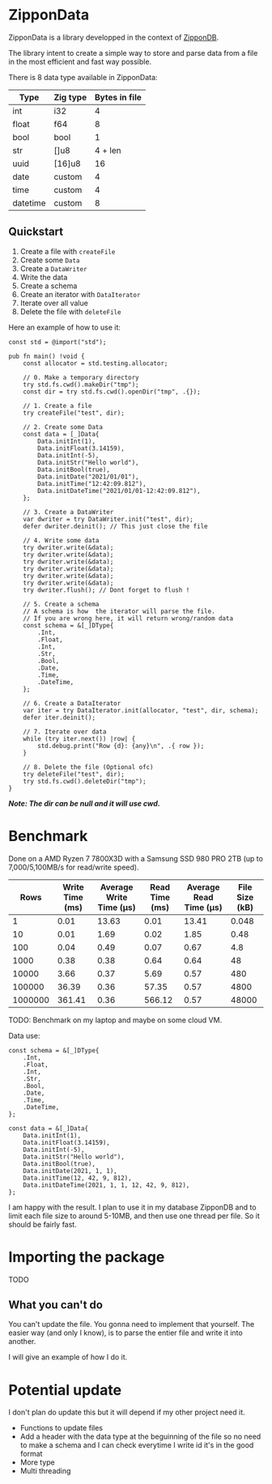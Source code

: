 # ZipponData

ZipponData is a library developped in the context of [ZipponDB](https://github.com/MrBounty/ZipponDB/tree/v0.1.3).

The library intent to create a simple way to store and parse data from a file in the most efficient and fast way possible. 

There is 8 data type available in ZipponData:

| Type | Zig type | Bytes in file |
| --- | --- | --- |
| int | i32 | 4 |
| float | f64 | 8 |
| bool | bool | 1 |
| str | []u8 | 4 + len |
| uuid | [16]u8 | 16 |
| date | custom | 4 |
| time | custom | 4 |
| datetime | custom | 8 |

## Quickstart

1. Create a file with `createFile`
2. Create some `Data`
3. Create a `DataWriter`
4. Write the data
5. Create a schema
6. Create an iterator with `DataIterator`
7. Iterate over all value
8. Delete the file with `deleteFile`

Here an example of how to use it:
```zig
const std = @import("std");

pub fn main() !void {
    const allocator = std.testing.allocator;

    // 0. Make a temporary directory
    try std.fs.cwd().makeDir("tmp");
    const dir = try std.fs.cwd().openDir("tmp", .{});

    // 1. Create a file
    try createFile("test", dir);

    // 2. Create some Data
    const data = [_]Data{
        Data.initInt(1),
        Data.initFloat(3.14159),
        Data.initInt(-5),
        Data.initStr("Hello world"),
        Data.initBool(true),
        Data.initDate("2021/01/01"),
        Data.initTime("12:42:09.812"),
        Data.initDateTime("2021/01/01-12:42:09.812"),
    };

    // 3. Create a DataWriter
    var dwriter = try DataWriter.init("test", dir);
    defer dwriter.deinit(); // This just close the file

    // 4. Write some data
    try dwriter.write(&data);
    try dwriter.write(&data);
    try dwriter.write(&data);
    try dwriter.write(&data);
    try dwriter.write(&data);
    try dwriter.write(&data);
    try dwriter.flush(); // Dont forget to flush !

    // 5. Create a schema
    // A schema is how  the iterator will parse the file. 
    // If you are wrong here, it will return wrong/random data
    const schema = &[_]DType{
        .Int,
        .Float,
        .Int,
        .Str,
        .Bool,
        .Date,
        .Time,
        .DateTime,
    };

    // 6. Create a DataIterator
    var iter = try DataIterator.init(allocator, "test", dir, schema);
    defer iter.deinit();

    // 7. Iterate over data
    while (try iter.next()) |row| {
        std.debug.print("Row {d}: {any}\n", .{ row });
    }

    // 8. Delete the file (Optional ofc)
    try deleteFile("test", dir);
    try std.fs.cwd().deleteDir("tmp");
}
```

***Note: The dir can be null and it will use cwd.***

# Benchmark

Done on a AMD Ryzen 7 7800X3D with a Samsung SSD 980 PRO 2TB (up to 7,000/5,100MB/s for read/write speed).

| Rows | Write Time (ms) | Average Write Time (μs) | Read Time (ms) | Average Read Time (μs) | File Size (kB) |
| --- | --- | --- | --- | --- | --- |
| 1         | 0.01      | 13.63 | 0.01      | 13.41 | 0.048 |
| 10        | 0.01      | 1.69  | 0.02      | 1.85  | 0.48  |
| 100       | 0.04      | 0.49  | 0.07      | 0.67  | 4.8   |
| 1000      | 0.38      | 0.38  | 0.64      | 0.64  | 48    |
| 10000     | 3.66      | 0.37  | 5.69      | 0.57  | 480   |
| 100000    | 36.39     | 0.36  | 57.35     | 0.57  | 4800  |
| 1000000   | 361.41    | 0.36  | 566.12    | 0.57  | 48000 |

TODO: Benchmark on my laptop and maybe on some cloud VM.

Data use:
```zig
const schema = &[_]DType{
    .Int,
    .Float,
    .Int,
    .Str,
    .Bool,
    .Date,
    .Time,
    .DateTime,
};

const data = &[_]Data{
    Data.initInt(1),
    Data.initFloat(3.14159),
    Data.initInt(-5),
    Data.initStr("Hello world"),
    Data.initBool(true),
    Data.initDate(2021, 1, 1),
    Data.initTime(12, 42, 9, 812),
    Data.initDateTime(2021, 1, 1, 12, 42, 9, 812),
};
```

I am happy with the result. I plan to use it in my database ZipponDB and to limit each file size to around 5-10MB, and then use one thread per file.
So it should be fairly fast.

# Importing the package

TODO

## What you can't do

You can't update the file. You gonna need to implement that yourself. The easier way (and only I know), is to parse the entier file and write it into another.

I will give an example of how I do it.

# Potential update

I don't plan do update this but it will depend if my other project need it.

- Functions to update files
- Add a header with the data type at the beguinning of the file so no need to make a schema and I can check everytime I write id it's in the good format 
- More type
- Multi threading
